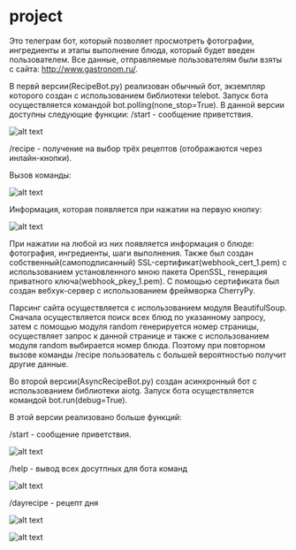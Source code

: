 # project
Это телеграм бот, который позволяет просмотреть фотографии, ингредиенты и этапы выполнение блюда, который будет введен пользователем.
Все данные, отправляемые пользователям были взяты с сайта: http://www.gastronom.ru/.

В первй версии(RecipeBot.py) реализован обычный бот, экземпляр которого создан с использованием библиотеки telebot.
Запуск бота осуществляется командой bot.polling(none_stop=True).
В данной версии доступны следующие функции:
/start - сообщение приветствия.

![alt text](https://user-images.githubusercontent.com/29301873/26972307-2eafee84-4c9c-11e7-9dc8-8195efaf2077.png)

/recipe - получение на выбор трёх рецептов (отображаются через инлайн-кнопки). 

Вызов команды:

 ![alt text](https://user-images.githubusercontent.com/29301873/26972078-12378808-4c9b-11e7-9858-edc2d70d7a91.png)
 
Информация, которая появляется при нажатии на первую кнопку:

 ![alt text](https://user-images.githubusercontent.com/29301873/26972107-3cacc24c-4c9b-11e7-909d-6f0a0930d838.png)

При нажатии на любой из них появляется информация о блюде: фотография, ингредиенты, шаги выполнения.
Также был создан собственный(самоподписанный) SSL-сертификат(webhook_cert_1.pem) с использованием установленного мною пакета OpenSSL, генерация приватного ключа(webhook_pkey_1.pem). 
С помощью сертификата был создан вебхук-сервер с использованием фреймворка CherryPy.

Парсинг сайта осуществляется с использованием модуля BeautifulSoup. 
Сначала осуществляется поиск всех блюд по указанному запросу, затем с помощью модуля random генерируется номер страницы, 
осуществляет запрос к данной странице и также с использованием модуля random выбирается номер блюда.
Поэтому при повторном вызове команды /recipe пользователь с большей вероятностью получит другие данные.

Во второй версии(AsyncRecipeBot.py) создан асинхронный бот с использованием библиотеки aiotg. Запуск бота осуществляется командой bot.run(debug=True).

В этой версии реализовано больше функций:

/start - сообщение приветствия.

![alt text](https://user-images.githubusercontent.com/29301873/26972607-78cabc64-4c9d-11e7-9f6b-5c2dfca6e32e.png)

/help - вывод всех досутпных для бота команд

![alt text](https://user-images.githubusercontent.com/29301873/26972579-5d132f74-4c9d-11e7-8434-8e62560f32f4.png)

/dayrecipe - рецепт дня

![alt text](https://user-images.githubusercontent.com/29301873/26972721-e619b2d4-4c9d-11e7-849f-362c105390e2.png)

![alt text](https://user-images.githubusercontent.com/29301873/26972722-e7747e84-4c9d-11e7-9a67-507d52315c1d.png)



